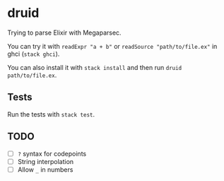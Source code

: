 # druid

Trying to parse Elixir with Megaparsec.

You can try it with `readExpr "a + b"` or `readSource "path/to/file.ex"` in ghci (`stack ghci`).

You can also install it with `stack install` and then run `druid path/to/file.ex`.

## Tests

Run the tests with `stack test`.

## TODO

 - [ ] `?` syntax for codepoints
 - [ ] String interpolation
 - [ ] Allow `_` in numbers
